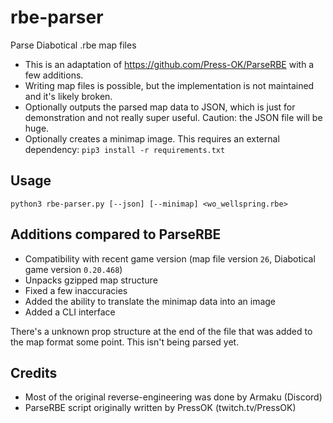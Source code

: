 # rbe-parser

Parse Diabotical .rbe map files

* This is an adaptation of https://github.com/Press-OK/ParseRBE with a few additions.
* Writing map files is possible, but the implementation is not maintained and it's likely broken.
* Optionally outputs the parsed map data to JSON, which is just for demonstration and not really super useful. Caution: the JSON file will be huge.
* Optionally creates a minimap image. This requires an external dependency: `pip3 install -r requirements.txt`

## Usage

```
python3 rbe-parser.py [--json] [--minimap] <wo_wellspring.rbe>
```

## Additions compared to ParseRBE

* Compatibility with recent game version (map file version `26`, Diabotical game version `0.20.468`)
* Unpacks gzipped map structure
* Fixed a few inaccuracies
* Added the ability to translate the minimap data into an image
* Added a CLI interface

There's a unknown prop structure at the end of the file that was added to the map format some point. This isn't being parsed yet.

## Credits

* Most of the original reverse-engineering was done by Armaku (Discord)
* ParseRBE script originally written by PressOK (twitch.tv/PressOK)